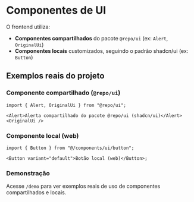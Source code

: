 # Componentes de UI

O frontend utiliza:

- **Componentes compartilhados** do pacote `@repo/ui` (ex: `Alert`, `OriginalUi`)
- **Componentes locais** customizados, seguindo o padrão shadcn/ui (ex: `Button`)

## Exemplos reais do projeto

### Componente compartilhado (`@repo/ui`)

```tsx
import { Alert, OriginalUi } from "@repo/ui";

<Alert>Alerta compartilhado do pacote @repo/ui (shadcn/ui)</Alert>
<OriginalUi />
```

### Componente local (web)

```tsx
import { Button } from "@/components/ui/button";

<Button variant="default">Botão local (web)</Button>;
```

### Demonstração

Acesse `/demo` para ver exemplos reais de uso de componentes compartilhados e locais.
